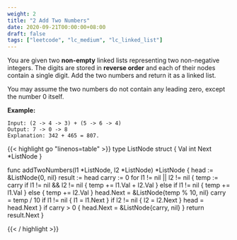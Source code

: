 ```yaml
---
weight: 2
title: "2 Add Two Numbers"
date: 2020-09-21T00:00:00+08:00
draft: false
tags: ["leetcode", "lc_medium", "lc_linked_list"]
---
```


You are given two **non-empty** linked lists representing two non-negative integers. The digits are stored in **reverse order** and each of their nodes contain a single digit. Add the two numbers and return it as a linked list.

You may assume the two numbers do not contain any leading zero, except the number 0 itself.

**Example:**
```
Input: (2 -> 4 -> 3) + (5 -> 6 -> 4)
Output: 7 -> 0 -> 8
Explanation: 342 + 465 = 807.
```
<div class="tabs"></div>
<div class="tab-content">
<div id="golang" class="lang">
{{< highlight go "linenos=table" >}}
type ListNode struct {
    Val  int
    Next *ListNode
}

func addTwoNumbers(l1 *ListNode, l2 *ListNode) *ListNode {
    head := &ListNode{0, nil}
    result := head
    carry := 0
    for l1 != nil || l2 != nil {
        temp := carry
        if l1 != nil && l2 != nil {
            temp += l1.Val + l2.Val
        } else if l1 != nil {
            temp += l1.Val
        } else {
            temp += l2.Val
        }
        head.Next = &ListNode{temp % 10, nil}
        carry = temp / 10
        if l1 != nil {
            l1 = l1.Next
        }
        if l2 != nil {
            l2 = l2.Next
        }
        head = head.Next
    }
    if carry > 0 {
        head.Next = &ListNode{carry, nil}
    }
    return result.Next
}

{{< / highlight >}}
</div>
</div>
